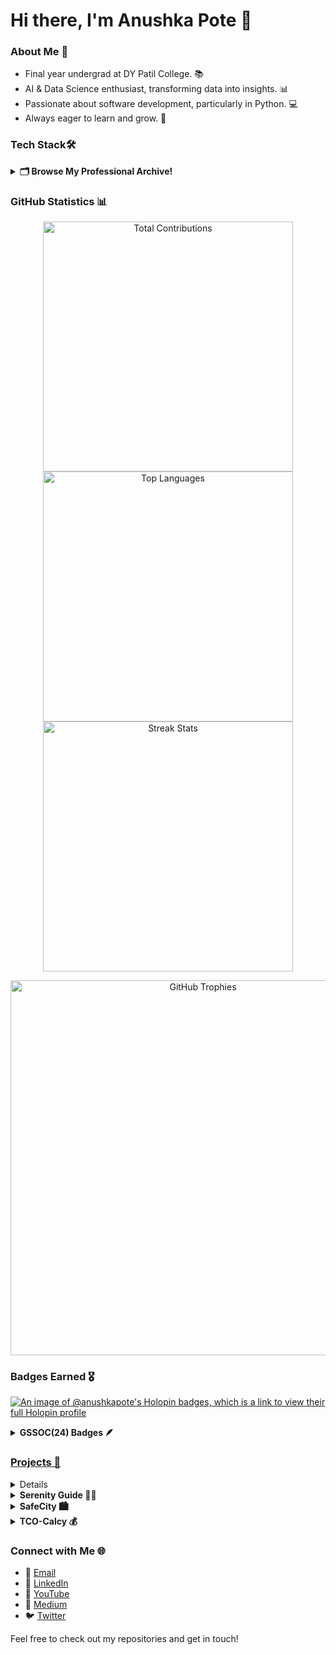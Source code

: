# Hi there, I'm Anushka Pote 👋

### About Me 🌟
- Final year undergrad at DY Patil College. 📚
- AI & Data Science enthusiast, transforming data into insights. 📊  
- Passionate about software development, particularly in Python. 💻  
- Always eager to learn and grow. 🚀  
 
### Tech Stack🛠️ 
<details>
  <summary><b>🗂️ Browse My Professional Archive!</b></summary>
  <p>
    Languages:
    <br>
    <img src="https://img.shields.io/badge/-Python-3776AB?style=flat-square&logo=python&logoColor=white" height="30" /> 
    <img src="https://img.shields.io/badge/-C++-00599C?style=flat-square&logo=c%2B%2B&logoColor=white" height="30" /> 
    <img src="https://img.shields.io/badge/-R-276DC3?style=flat-square&logo=r&logoColor=white" height="30" /> 
    <img src="https://img.shields.io/badge/-SQL-4479A1?style=flat-square&logo=postgresql&logoColor=white" height="30" /> 
    <img src="https://img.shields.io/badge/-JavaScript-F7DF1E?style=flat-square&logo=javascript&logoColor=black" height="30" />
    <img src="https://img.shields.io/badge/-HTML-E34F26?style=flat-square&logo=html5&logoColor=white" height="30" /> 
    <img src="https://img.shields.io/badge/-CSS-1572B6?style=flat-square&logo=css3&logoColor=white" height="30" /> 
    <br><br>
    Frameworks:
    <br>
    <img src="https://img.shields.io/badge/-Flask-000000?style=flat-square&logo=flask&logoColor=white" height="30" /> 
    <img src="https://img.shields.io/badge/-Django-092E20?style=flat-square&logo=django&logoColor=white" height="30" /> 
    <img src="https://img.shields.io/badge/-FastAPI-005571?style=flat-square&logo=fastapi&logoColor=white" height="30" /> 
    <img src="https://img.shields.io/badge/-Streamlit-FF4B4B?style=flat-square&logo=streamlit&logoColor=white" height="30" /> 
    <img src="https://img.shields.io/badge/-Matplotlib-003B57?style=flat-square&logo=matplotlib&logoColor=white" height="30" /> 
    <img src="https://img.shields.io/badge/-Google%20Analytics-E37400?style=flat-square&logo=google-analytics&logoColor=white" height="30" /> 
    <img src="https://img.shields.io/badge/-TensorFlow-FF6F00?style=flat-square&logo=tensorflow&logoColor=white" height="30" /> 
    <img src="https://img.shields.io/badge/-Bootstrap-563D7C?style=flat-square&logo=bootstrap&logoColor=white" height="30" /> 
    <br><br>
    Tools:
    <br>
    <img src="https://img.shields.io/badge/-PowerBI-F2C811?style=flat-square&logo=power-bi&logoColor=black" height="30" /> 
    <img src="https://img.shields.io/badge/-Excel-217346?style=flat-square&logo=microsoft-excel&logoColor=white" height="30" /> 
    <img src="https://img.shields.io/badge/-Jupyter-DA5B0D?style=flat-square&logo=jupyter&logoColor=white" height="30" /> 
    <img src="https://img.shields.io/badge/-Git-F05032?style=flat-square&logo=git&logoColor=white" height="30" /> 
    <img src="https://img.shields.io/badge/-GitHub-181717?style=flat-square&logo=github&logoColor=white" height="30" /> 
    <img src="https://img.shields.io/badge/-Tableau-E97627?style=flat-square&logo=tableau&logoColor=white" height="30" /> 
  </p>
</details>

### GitHub Statistics 📊
<p align="center">
  <img src="https://github-readme-stats.vercel.app/api?username=Anushka-Pote&show_icons=true&theme=radical" width="400" alt="Total Contributions" />
  <img src="https://github-readme-stats.vercel.app/api/top-langs/?username=Anushka-Pote&layout=compact&theme=radical" width="400" alt="Top Languages" />
  <img src="https://github-readme-streak-stats.herokuapp.com/?user=Anushka-Pote&theme=radical" width="400" alt="Streak Stats" />
</p>

<p align="center">
  <img src="https://github-profile-trophy.vercel.app/?username=Anushka-Pote&theme=radical&no-frame=true&no-bg=true&margin-w=15" alt="GitHub Trophies" width="600" style="display: block; margin: auto;" />
</p>

### Badges Earned 🎖️
[![An image of @anushkapote's Holopin badges, which is a link to view their full Holopin profile](https://holopin.me/anushkapote)](https://holopin.io/@anushkapote)

<details>	
 <summary><b>GSSOC(24) Badges 🪶</b></summary><br>
<div style='display:flex; align-items:center; gap: 30px;' align='center'><a href="https://gssoc.girlscript.tech/leaderboard">
<img src="https://raw.githubusercontent.com/GSSoC24/Postman-Challenge/main/docs/assets/Postman%20White.png" width="120px" height="120px" gap: 30px />
  <img src="https://raw.githubusercontent.com/GSSoC24/Postman-Challenge/main/docs/assets/1.png" width="120px" height="120px" gap: 20px />
  <img src="https://raw.githubusercontent.com/GSSoC24/Postman-Challenge/main/docs/assets/2.png" width="120px" height="120px" gap: 20px />
  <img src="https://raw.githubusercontent.com/GSSoC24/Postman-Challenge/main/docs/assets/3.png" width="120px" height="120px" gap: 20px />
  <img src="https://raw.githubusercontent.com/GSSoC24/Postman-Challenge/main/docs/assets/4.png" width="120px" height="120px" gap: 20px />
  <img src="https://raw.githubusercontent.com/GSSoC24/Postman-Challenge/main/docs/assets/5.png" width="120px" height="120px" gap: 20px />
</div>
</details>

### Projects 🚀

<details>
  <summary><b>Standout Platform 🌟</b></summary>
  This award-winning platform, which secured first place at the Code Without Barrier Microsoft Hackathon 24, revolutionizes personalized learning through tailored course recommendations. Standout Platform transforms user data into actionable insights, empowering learners to navigate their educational journeys effectively.  
  <a href="https://github.com/Anushka-Pote/StandOut-Platform">Repo</a> | <a href="https://youtu.be/r6Miayfoy2k">Demo</a>
</details>

<details>
  <summary><b>Serenity Guide 🧘‍♀️</b></summary>
  Serenify Guide is an innovative health and mind relaxation application that utilizes AI tools for effective stress and anger management. By providing personalized resources and techniques, it aims to enhance emotional well-being and promote mental clarity. This project has also been accepted for GirlScript Summer of Code 24 for contributions, reflecting its impact and relevance.  
  <a href="https://github.com/Anushka-Pote/Serenity-Guide">Repo</a> | <a href="https://youtu.be/j4-efJYhnzs">Demo</a>
</details>

<details>
  <summary><b>SafeCity 🏙️</b></summary>
  SafeCity harnesses the power of Explainable AI to enhance urban safety through transparent decision-making. The project focuses on providing insights into safety measures and their effectiveness, fostering trust within communities. By bridging the gap between technology and public safety, SafeCity aims to create a safer urban environment.  
  <a href="https://github.com/Anushka-Pote/SafeCity-with-XAI">Repo</a> | <a href="https://youtu.be/Zo1i4-fzEps">Demo</a>
</details>

<details>
  <summary><b>TCO-Calcy 💰</b></summary>
  TCO-Calcy is a cloud-based tool designed to calculate the Total Cost of Ownership, offering businesses critical insights for strategic financial decisions. By leveraging machine learning algorithms, this application provides predictive analytics that helps organizations optimize their investments. The comprehensive reporting feature enhances clarity and aids in effective budgeting.  
  <a href="https://github.com/Anushka-Pote/TCO-Cloud-Calcy">Repo</a> | <a href="https://youtu.be/7Cs2A7y_Mk4">Demo</a>
</details>


### Connect with Me 🌐
- 📧 [Email](mailto:anushkapote1603@gmail.com)
- 💼 [LinkedIn](https://www.linkedin.com/in/anushka-pote/)
- 🎥 [YouTube](https://www.youtube.com/@anushkapote6925)
- 📝 [Medium](https://medium.com/@anushkapote1603)
- 🐦 [Twitter](https://x.com/AnushkaPote)

Feel free to check out my repositories and get in touch!
